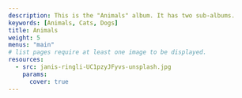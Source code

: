 ```yaml
---
description: This is the "Animals" album. It has two sub-albums.
keywords: [Animals, Cats, Dogs]
title: Animals
weight: 5
menus: "main"
# list pages require at least one image to be displayed.
resources:
  - src: janis-ringli-UC1pzyJFyvs-unsplash.jpg
    params:
      cover: true
---
```

